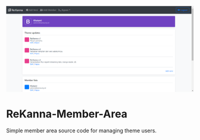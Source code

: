 ![Screenshot](https://raw.githubusercontent.com/Akouji/ReKanna-Member-Area/main/Screenshot.png)
# ReKanna-Member-Area
 Simple member area source code for managing theme users.
